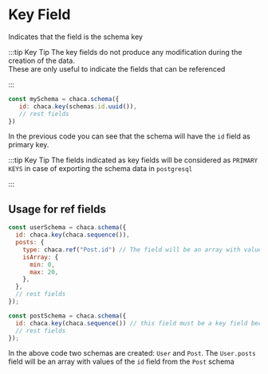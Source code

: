 # Key Field

Indicates that the field is the schema key

:::tip Key Tip
The key fields do not produce any modification during the creation of the data.<br/>
These are only useful to indicate the fields that can be referenced

:::

```js
const mySchema = chaca.schema({
   id: chaca.key(schemas.id.uuid()),
   // rest fields
})
```

In the previous code you can see that the schema will have the `id` field as primary key.

:::tip Key Tip
The fields indicated as key fields will be considered as `PRIMARY KEYS` in case of exporting the schema data in `postgresql`

:::

## Usage for ref fields

```js
const userSchema = chaca.schema({
  id: chaca.key(chaca.sequence()),
  posts: {
    type: chaca.ref("Post.id") // The field will be an array with values of the field 'id' from the schema 'Post',
    isArray: {
      min: 0,
      max: 20,
    },
  },
  // rest fields
});

const postSchema = chaca.schema({
  id: chaca.key(chaca.sequence()) // this field must be a key field because it will be referenced by another schema,
  // rest fields
});
```

In the above code two schemas are created: `User` and `Post`. The `User.posts` field will be an array with values of the `id` field from the `Post` schema
